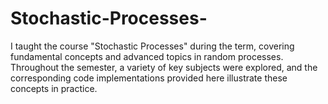 # Stochastic-Processes-
I taught the course "Stochastic Processes" during the term, covering fundamental concepts and advanced topics in random processes.   Throughout the semester, a variety of key subjects were explored, and the corresponding code implementations provided here illustrate these concepts in practice.
